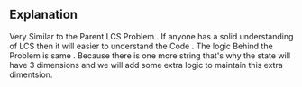 ## Explanation

Very Similar to the Parent LCS Problem . If anyone has a solid understanding of LCS then it will easier to understand the Code . The logic Behind the Problem is same . Because there is one more string that's why the state will have 3 dimensions and we will add some extra logic to maintain this extra dimentsion. 